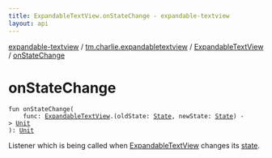 ```yaml
---
title: ExpandableTextView.onStateChange - expandable-textview
layout: api
---
```


<div class='api-docs-breadcrumbs'><a href="../../index.html">expandable-textview</a> / <a href="../index.html">tm.charlie.expandabletextview</a> / <a href="index.html">ExpandableTextView</a> / <a href=".">onStateChange</a></div>

# onStateChange

<div class="signature"><code><span class="keyword">fun </span><span class="identifier">onStateChange</span><span class="symbol">(</span><br/>&nbsp;&nbsp;&nbsp;&nbsp;<span class="parameterName" id="tm.charlie.expandabletextview.ExpandableTextView$onStateChange(kotlin.Function3((tm.charlie.expandabletextview.ExpandableTextView, tm.charlie.expandabletextview.ExpandableTextView.State, , kotlin.Unit)))/func">func</span><span class="symbol">:</span>&nbsp;<a href="index.html"><span class="identifier">ExpandableTextView</span></a><span class="symbol">.</span><span class="symbol">(</span><span class="parameterName">oldState</span><span class="symbol">:</span>&nbsp;<a href="-state/index.html"><span class="identifier">State</span></a><span class="symbol">,</span>&nbsp;<span class="parameterName">newState</span><span class="symbol">:</span>&nbsp;<a href="-state/index.html"><span class="identifier">State</span></a><span class="symbol">)</span>&nbsp;<span class="symbol">-&gt;</span>&nbsp;<a href="https://kotlinlang.org/api/latest/jvm/stdlib/kotlin/-unit/index.html"><span class="identifier">Unit</span></a><br/><span class="symbol">)</span><span class="symbol">: </span><a href="https://kotlinlang.org/api/latest/jvm/stdlib/kotlin/-unit/index.html"><span class="identifier">Unit</span></a></code></div>

Listener which is being called when <a href="index.html">ExpandableTextView</a> changes its <a href="state.html">state</a>.

